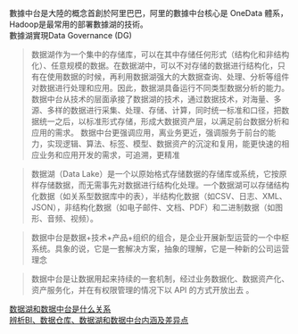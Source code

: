 數據中台是大陸的概念首創於阿里巴巴，阿里的數據中台核心是 OneData 體系，Hadoop是最常用的部署數據湖的技術。<br>數據湖實現Data Governance (DG)

>数据湖作为一个集中的存储库，可以在其中存储任何形式（结构化和非结构化）、任意规模的数据。在数据湖中，可以不对存储的数据进行结构化，只有在使用数据的时候，再利用数据湖强大的大数据查询、处理、分析等组件对数据进行处理和应用。因此，数据湖具备运行不同类型数据分析的能力。
>数据中台从技术的层面承接了数据湖的技术，通过数据技术，对海量、多源、多样的数据进行采集、处理、存储、计算，同时统一标准和口径，把数据统一之后，以标准形式存储，形成大数据资产层，以满足前台数据分析和应用的需求。
>数据中台更强调应用，离业务更近，强调服务于前台的能力，实现逻辑、算法、标签、模型、数据资产的沉淀和复用，能更快速的相应业务和应用开发的需求，可追溯，更精准

> 数据湖（Data Lake）是一个以原始格式存储数据的存储库或系统，它按原样存储数据，而无需事先对数据进行结构化处理。一个数据湖可以存储结构化数据（如关系型数据库中的表），半结构化数据（如CSV、日志、XML、JSON），非结构化数据（如电子邮件、文档、PDF）和二进制数据（如图形、音频、视频）。

>数据中台是数据+技术+产品+组织的组合，是企业开展新型运营的一个中枢系统。具象的说，它是一套解决方案，抽象的理解，它是一种新的公司运营理念

>数据中台是让数据用起来持续的一套机制，经过业务数据化、数据资产化、资产服务化，并在有权限管理的情况下以 API 的方式开放出去 。

[数据湖和数据中台是什么关系](https://jishuin.proginn.com/p/763bfbd2ad8c)<br>[辨析BI、数据仓库、数据湖和数据中台内涵及差异点](https://www.iyiou.com/analysis/20191009114872)

<br>